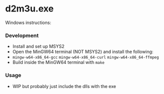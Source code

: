# d2m3u.exe
Windows instructions:

### Development
- Install and set up MSYS2
- Open the MinGW64 terminal (NOT MSYS2) and install the following:
- `mingw-w64-x86_64-gcc` `mingw-w64-x86_64-curl` `mingw-w64-x86_64-ffmpeg`
- Build inside the MinGW64 terminal with `make`

### Usage
- WIP but probably just include the dlls with the exe